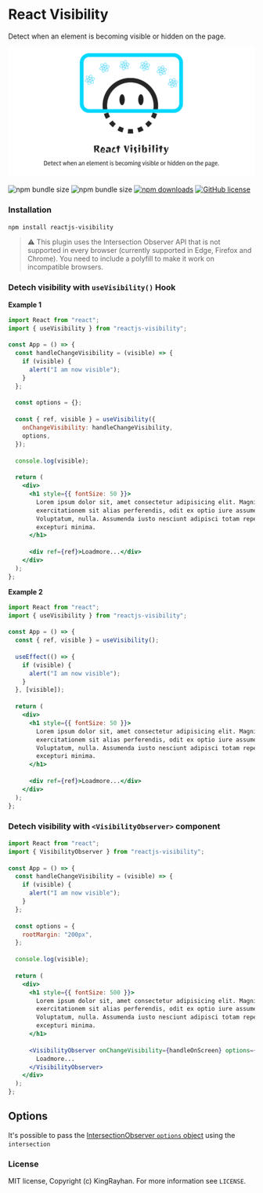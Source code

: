 # React Visibility

Detect when an element is becoming visible or hidden on the page.

<div align="center">
    <img src="react-visibility.jpg"/>
</div>

![npm bundle size](https://img.shields.io/bundlephobia/min/reactjs-visibility)
![npm bundle size](https://img.shields.io/bundlephobia/minzip/reactjs-visibility)
[![npm downloads](https://img.shields.io/npm/dt/@kingrayhan/react-onscreen)](https://www.npmjs.com/package/reactjs-visibility)
[![GitHub license](https://img.shields.io/badge/license-MIT-blue.svg)](https://github.com/facebook/react/blob/master/LICENSE)

### Installation

```bash
npm install reactjs-visibility
```

> ⚠️ This plugin uses the Intersection Observer API that is not supported in every browser (currently supported in Edge, Firefox and Chrome). You need to include a polyfill to make it work on incompatible browsers.

### Detech visibility with `useVisibility()` Hook

**Example 1**

```jsx
import React from "react";
import { useVisibility } from "reactjs-visibility";

const App = () => {
  const handleChangeVisibility = (visible) => {
    if (visible) {
      alert("I am now visible");
    }
  };

  const options = {};

  const { ref, visible } = useVisibility({
    onChangeVisibility: handleChangeVisibility,
    options,
  });

  console.log(visible);

  return (
    <div>
      <h1 style={{ fontSize: 50 }}>
        Lorem ipsum dolor sit, amet consectetur adipisicing elit. Magni nam
        exercitationem sit alias perferendis, odit ex optio iure assumenda!
        Voluptatum, nulla. Assumenda iusto nesciunt adipisci totam repellat id
        excepturi minima.
      </h1>

      <div ref={ref}>Loadmore...</div>
    </div>
  );
};
```

**Example 2**

```jsx
import React from "react";
import { useVisibility } from "reactjs-visibility";

const App = () => {
  const { ref, visible } = useVisibility();

  useEffect(() => {
    if (visible) {
      alert("I am now visible");
    }
  }, [visible]);

  return (
    <div>
      <h1 style={{ fontSize: 50 }}>
        Lorem ipsum dolor sit, amet consectetur adipisicing elit. Magni nam
        exercitationem sit alias perferendis, odit ex optio iure assumenda!
        Voluptatum, nulla. Assumenda iusto nesciunt adipisci totam repellat id
        excepturi minima.
      </h1>

      <div ref={ref}>Loadmore...</div>
    </div>
  );
};
```

### Detech visibility with `<VisibilityObserver>` component

```jsx
import React from "react";
import { VisibilityObserver } from "reactjs-visibility";

const App = () => {
  const handleChangeVisibility = (visible) => {
    if (visible) {
      alert("I am now visible");
    }
  };

  const options = {
    rootMargin: "200px",
  };

  console.log(visible);

  return (
    <div>
      <h1 style={{ fontSize: 500 }}>
        Lorem ipsum dolor sit, amet consectetur adipisicing elit. Magni nam
        exercitationem sit alias perferendis, odit ex optio iure assumenda!
        Voluptatum, nulla. Assumenda iusto nesciunt adipisci totam repellat id
        excepturi minima.
      </h1>

      <VisibilityObserver onChangeVisibility={handleOnScreen} options={options}>
        Loadmore...
      </VisibilityObserver>
    </div>
  );
};
```

## Options

It's possible to pass the [IntersectionObserver `options` object](https://developer.mozilla.org/en-US/docs/Web/API/IntersectionObserver/IntersectionObserver#Parameters) using the `intersection`

### License

MIT license, Copyright (c) KingRayhan. For more information see `LICENSE`.

